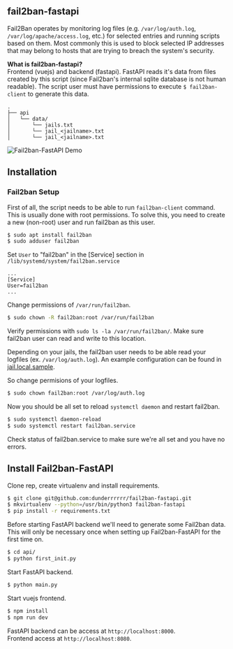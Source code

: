 fail2ban-fastapi
----------
  
Fail2Ban operates by monitoring log files (e.g. `/var/log/auth.log`, `/var/log/apache/access.log`, etc.) for selected entries and running scripts based on them. Most commonly this is used to block selected IP addresses that may belong to hosts that are trying to breach the system's security.

**What is fail2ban-fastapi?**  
Frontend (vuejs) and backend (fastapi). FastAPI reads it's data from files created by this script (since Fail2ban's internal sqlite database is not human readable). The script user must have permissions to execute `$ fail2ban-client` to generate this data.
```
.
├── api
│   └── data/
│       └── jails.txt
│       └── jail_<jailname>.txt
│       └── jail_<jailname>.txt
```

![Fail2ban-FastAPI Demo](https://i.imgur.com/7sQhGeh.gif)

## Installation

### Fail2ban Setup

First of all, the script needs to be able to run `fail2ban-client` command. This is usually done with root permissions. To solve this, you need to create a new (non-root) user and run fail2ban as this user. 

```bash
$ sudo apt install fail2ban
$ sudo adduser fail2ban
```

Set `User` to "fail2ban" in the [Service] section in `/lib/systemd/system/fail2ban.service`
```text
...
[Service]
User=fail2ban
...
```

Change permissions of `/var/run/fail2ban`.
```bash
$ sudo chown -R fail2ban:root /var/run/fail2ban
```

Verify permissions with `sudo ls -la /var/run/fail2ban/`. Make sure fail2ban user can read and write to this location.

Depending on your jails, the fail2ban user needs to be able read your logfiles (ex. `/var/log/auth.log`). An example configuration can be found in [jail.local.sample](./jail.local.sample).  
  
So change permisions of your logfiles.
```bash
$ sudo chown fail2ban:root /var/log/auth.log
```

Now you should be all set to reload `systemctl daemon` and restart fail2ban.

```bash
$ sudo systemctl daemon-reload
$ sudo systemctl restart fail2ban.service
```

Check status of fail2ban.service to make sure we're all set and you have no errors.

## Install Fail2ban-FastAPI

Clone rep, create virtualenv and install requirements.
```bash
$ git clone git@github.com:dunderrrrrr/fail2ban-fastapi.git
$ mkvirtualenv --python=/usr/bin/python3 fail2ban-fastapi
$ pip install -r requirements.txt
```

Before starting FastAPI backend we'll need to generate some Fail2ban data. This will only be necessary once when setting up Fail2ban-FastAPI for the first time on.
```bash
$ cd api/
$ python first_init.py
```

Start FastAPI backend.
```bash
$ python main.py
```

Start vuejs frontend.
```bash
$ npm install
$ npm run dev
```

FastAPI backend can be access at `http://localhost:8000`.  
Frontend access at `http://localhost:8080`.